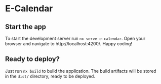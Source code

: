 # E-Calendar


## Start the app

To start the development server run `nx serve e-calendar`. Open your browser and navigate to http://localhost:4200/. Happy coding!


## Ready to deploy?

Just run `nx build` to build the application. The build artifacts will be stored in the `dist/` directory, ready to be deployed.
